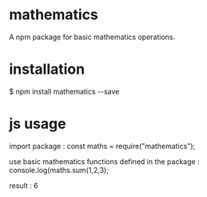 # mathematics

A npm package for basic mathematics operations.

# installation

$ npm install mathematics --save

# js usage

import package :
const maths = require("mathematics");

use basic mathematics functions defined in the package :
console.log(maths.sum(1,2,3);

result :
6
